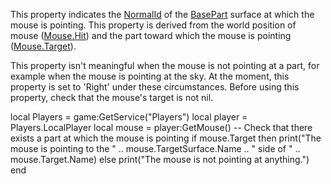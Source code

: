 This property indicates the [NormalId](https://developer.roblox.com/en-us/api-reference/enum/NormalId) of the [BasePart](https://developer.roblox.com/en-us/api-reference/class/BasePart) surface at which the mouse is pointing. This property is derived from the world position of mouse ([Mouse.Hit](https://developer.roblox.com/en-us/api-reference/property/Mouse/Hit)) and the part toward which the mouse is pointing ([Mouse.Target](https://developer.roblox.com/en-us/api-reference/property/Mouse/Target)).

This property isn't meaningful when the mouse is not pointing at a part, for example when the mouse is pointing at the sky. At the moment, this property is set to 'Right' under these circumstances. Before using this property, check that the mouse's target is not nil.

local Players = game:GetService("Players")
local player = Players.LocalPlayer
local mouse = player:GetMouse()
-- Check that there exists a part at which the mouse is pointing
if mouse.Target then
	print("The mouse is pointing to the " .. mouse.TargetSurface.Name .. " side of " .. mouse.Target.Name)
else
	print("The mouse is not pointing at anything.")
end